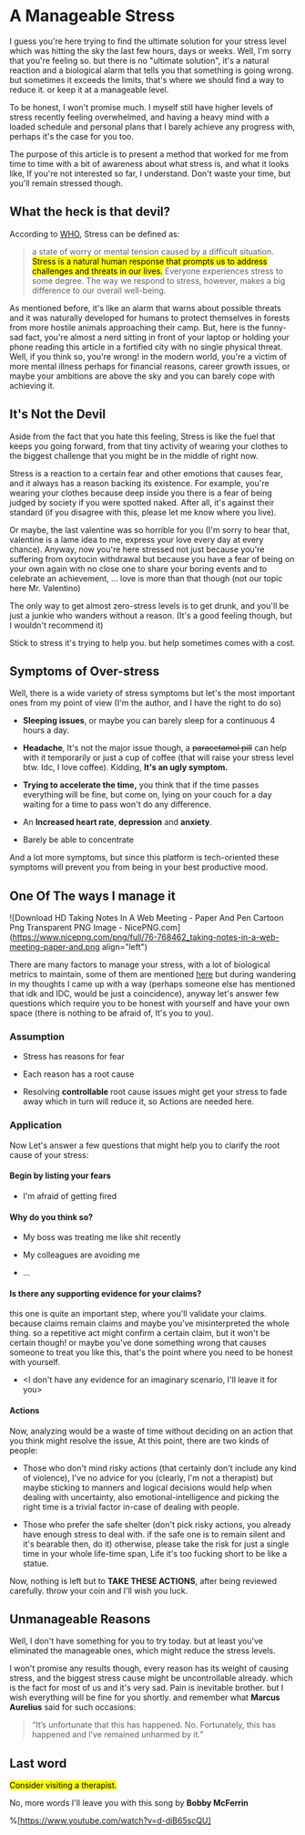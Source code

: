 # A Manageable Stress

I guess you're here trying to find the ultimate solution for your stress level which was hitting the sky the last few hours, days or weeks. Well, I'm sorry that you're feeling so. but there is no "ultimate solution", it's a natural reaction and a biological alarm that tells you that something is going wrong. but sometimes it exceeds the limits, that's where we should find a way to reduce it. or keep it at a manageable level.  
  
To be honest, I won't promise much. I myself still have higher levels of stress recently feeling overwhelmed, and having a heavy mind with a loaded schedule and personal plans that I barely achieve any progress with, perhaps it's the case for you too.

The purpose of this article is to present a method that worked for me from time to time with a bit of awareness about what stress is, and what it looks like, If you're not interested so far, I understand. Don't waste your time, but you'll remain stressed though.

## What the heck is that devil?

According to [WHO](https://www.who.int/news-room/questions-and-answers/item/stress), Stress can be defined as:

> a state of worry or mental tension caused by a difficult situation. <mark>Stress is a natural human response that prompts us to address challenges and threats in our lives.</mark> Everyone experiences stress to some degree. The way we respond to stress, however, makes a big difference to our overall well-being.

As mentioned before, it's like an alarm that warns about possible threats and it was naturally developed for humans to protect themselves in forests from more hostile animals approaching their camp. But, here is the funny-sad fact, you're almost a nerd sitting in front of your laptop or holding your phone reading this article in a fortified city with no single physical threat. Well, if you think so, you're wrong! in the modern world, you're a victim of more mental illness perhaps for financial reasons, career growth issues, or maybe your ambitions are above the sky and you can barely cope with achieving it.

## It's Not the Devil

Aside from the fact that you hate this feeling, Stress is like the fuel that keeps you going forward, from that tiny activity of wearing your clothes to the biggest challenge that you might be in the middle of right now.

Stress is a reaction to a certain fear and other emotions that causes fear, and it always has a reason backing its existence. For example, you're wearing your clothes because deep inside you there is a fear of being judged by society if you were spotted naked. After all, it's against their standard (if you disagree with this, please let me know where you live).

Or maybe, the last valentine was so horrible for you (I'm sorry to hear that, valentine is a lame idea to me, express your love every day at every chance). Anyway, now you're here stressed not just because you're suffering from oxytocin withdrawal but because you have a fear of being on your own again with no close one to share your boring events and to celebrate an achievement, ... love is more than that though (not our topic here Mr. Valentino)

The only way to get almost zero-stress levels is to get drunk, and you'll be just a junkie who wanders without a reason. (It's a good feeling though, but I wouldn't recommend it)

Stick to stress it's trying to help you. but help sometimes comes with a cost.

## Symptoms of Over-stress

Well, there is a wide variety of stress symptoms but let's the most important ones from my point of view (I'm the author, and I have the right to do so)

* **Sleeping issues**, or maybe you can barely sleep for a continuous 4 hours a day.
    
* **Headache**, It's not the major issue though, a <s>paracetamol pill</s> can help with it temporarily or just a cup of coffee (that will raise your stress level btw. Idc, I love coffee). Kidding, **It's an ugly symptom.**
    
* **Trying to accelerate the time,** you think that if the time passes everything will be fine, but come on, lying on your couch for a day waiting for a time to pass won't do any difference.
    
* An **Increased heart rate**, **depression** and **anxiety**.
    
* Barely be able to concentrate
    

And a lot more symptoms, but since this platform is tech-oriented these symptoms will prevent you from being in your best productive mood.

## One Of The ways I manage it

![Download HD Taking Notes In A Web Meeting - Paper And Pen Cartoon Png  Transparent PNG Image - NicePNG.com](https://www.nicepng.com/png/full/76-768462_taking-notes-in-a-web-meeting-paper-and.png align="left")

There are many factors to manage your stress, with a lot of biological metrics to maintain, some of them are mentioned [here](https://www.who.int/news-room/questions-and-answers/item/stress) but during wandering in my thoughts I came up with a way (perhaps someone else has mentioned that idk and IDC, would be just a coincidence), anyway let's answer few questions which require you to be honest with yourself and have your own space (there is nothing to be afraid of, It's you to you).

### Assumption

* Stress has reasons for fear
    
* Each reason has a root cause
    
* Resolving **controllable** root cause issues might get your stress to fade away which in turn will reduce it, so Actions are needed here.
    

### Application

Now Let's answer a few questions that might help you to clarify the root cause of your stress:

#### **Begin by listing your fears**

* I'm afraid of getting fired
    

#### **Why do you think so?**

* My boss was treating me like shit recently
    
* My colleagues are avoiding me
    
* ...
    

#### Is there any supporting evidence for your claims?

this one is quite an important step, where you'll validate your claims. because claims remain claims and maybe you've misinterpreted the whole thing. so a repetitive act might confirm a certain claim, but it won't be certain though! or maybe you've done something wrong that causes someone to treat you like this, that's the point where you need to be honest with yourself.

* &lt;I don't have any evidence for an imaginary scenario, I'll leave it for you&gt;
    

#### Actions

Now, analyzing would be a waste of time without deciding on an action that you think might resolve the issue, At this point, there are two kinds of people:

* Those who don't mind risky actions (that certainly don't include any kind of violence), I've no advice for you (clearly, I'm not a therapist) but maybe sticking to manners and logical decisions would help when dealing with uncertainty, also emotional-intelligence and picking the right time is a trivial factor in-case of dealing with people.
    
* Those who prefer the safe shelter (don't pick risky actions, you already have enough stress to deal with. if the safe one is to remain silent and it's bearable then, do it) otherwise, please take the risk for just a single time in your whole life-time span, Life it's too fucking short to be like a statue.
    

Now, nothing is left but to **TAKE THESE ACTIONS**, after being reviewed carefully. throw your coin and I'll wish you luck.

## Unmanageable Reasons

Well, I don't have something for you to try today. but at least you've eliminated the manageable ones, which might reduce the stress levels.

I won't promise any results though, every reason has its weight of causing stress, and the biggest stress cause might be uncontrollable already. which is the fact for most of us and it's very sad. Pain is inevitable brother. but I wish everything will be fine for you shortly. and remember what **Marcus Aurelius** said for such occasions:

> “It’s unfortunate that this has happened. No. Fortunately, this has happened and I’ve remained unharmed by it.”

## Last word

<mark>Consider visiting a therapist.</mark>

No, more words I'll leave you with this song by **Bobby McFerrin**

%[https://www.youtube.com/watch?v=d-diB65scQU]